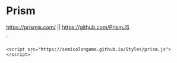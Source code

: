# Prism
https://prismjs.com/ || https://github.com/PrismJS

   `<link rel="stylesheet" href="https://semicolongame.github.io/Styles/prism.css" type="text/css">
   
    <script src="https://semicolongame.github.io/Styles/prism.js"></script>`
